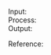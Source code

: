 Input:             
Process:               
Output:                       


Reference:                                    
